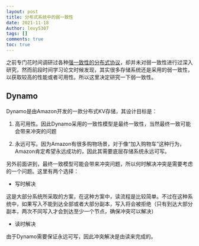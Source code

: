 ```yaml
---
layout: post
title: 分布式系统中的弱一致性
date: 2021-11-18
Author: levy5307
tags: []
comments: true
toc: true
---
```


之前专门花时间调研过各种[强一致性的分布式协议](https://levy5307.github.io/blog/consensus-protocol-summary/)，却并未对弱一致性进行过深入研究，然而前段时间学习论文时候发现，其实很多存储系统还是采用的弱一致性，以获取较高的性能或者可用性。所以这里决定研究一下弱一致性。

## Dynamo

Dynamo是由Amazon开发的一款分布式KV存储，其设计目标是：

1. 高可用性。因此Dynamo采用的一致性模型是最终一致性，当然最终一致可能会带来冲突的问题

2. 永远可写。因为Amazon有很多购物场景，对于像“加入购物车”这种行为，Amazon肯定希望永远成功的，因此其需要底层存储系统永远可写。

另外前面讲到，最终一致模型可能会带来冲突问题，所以何时解决冲突是需要考虑的一个问题。这里有两个选择：

- 写时解决

这是大部分系统所采取的方案，在这种方案中，读流程是比较简单。不过在这种系统中，如果写入不能到达全部或者大部分副本，写入将会被拒绝（只有到达大部分副本，两次不同写入才会到达至少一个节点，确保冲突可以解决）

- 读时解决

由于Dynamo需要保证永远可写，因此冲突解决是由读来完成的。


